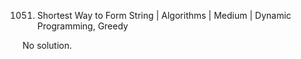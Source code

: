 1051. Shortest Way to Form String | Algorithms | Medium | Dynamic Programming, Greedy

No solution.
